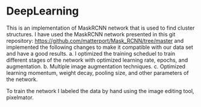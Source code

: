 # DeepLearning
This is an implementation of MaskRCNN network that is used to find cluster structures. 
I have used the MaskRCNN network presented in this git repository: https://github.com/matterport/Mask_RCNN/tree/master and implemented the following changes to make it compatible with our data set and have a good results.
a. I optimized the training scheduel to train different stages of the network with optimized learning rate, epochs, and augmentation.
b. Multiple image augmentation techniques.
c. Optimized learning momentum, weight decay, pooling size, and other parameters of the network.

To train the network I labeled the data by hand using the image editing tool, pixelmator.

